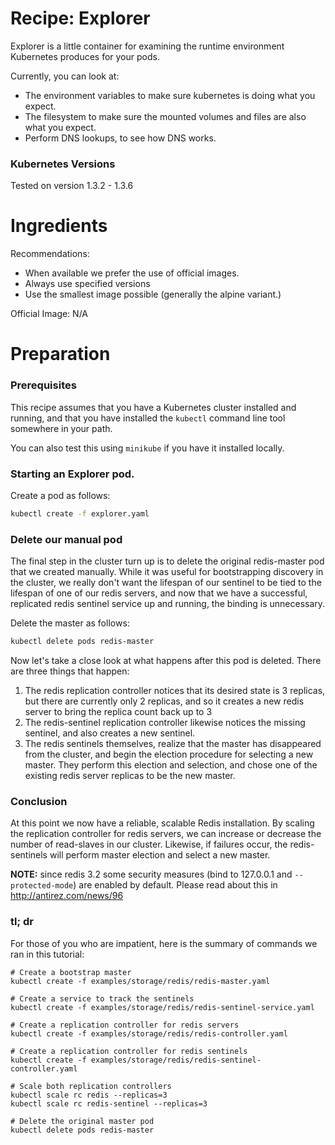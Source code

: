 # Recipe: Explorer

Explorer is a little container for examining the runtime environment Kubernetes produces for your pods.

Currently, you can look at:

* The environment variables to make sure kubernetes is doing what you expect.
* The filesystem to make sure the mounted volumes and files are also what you expect.
* Perform DNS lookups, to see how DNS works.

### Kubernetes Versions

Tested on version 1.3.2 - 1.3.6

# Ingredients

Recommendations:
* When available we prefer the use of official images.
* Always use specified versions
* Use the smallest image possible (generally the alpine variant.)

Official Image: N/A

# Preparation

### Prerequisites

This recipe assumes that you have a Kubernetes cluster installed and running, and that you have installed the `kubectl` command line tool somewhere in your path.

You can also test this using `minikube` if you have it installed locally.

### Starting an Explorer pod.

Create a pod as follows:

```sh
kubectl create -f explorer.yaml
```


### Delete our manual pod

The final step in the cluster turn up is to delete the original redis-master pod that we created manually.  While it was useful for bootstrapping discovery in the cluster, we really don't want the lifespan of our sentinel to be tied to the lifespan of one of our redis servers, and now that we have a successful, replicated redis sentinel service up and running, the binding is unnecessary.

Delete the master as follows:

```sh
kubectl delete pods redis-master
```

Now let's take a close look at what happens after this pod is deleted.  There are three things that happen:

  1. The redis replication controller notices that its desired state is 3 replicas, but there are currently only 2 replicas, and so it creates a new redis server to bring the replica count back up to 3
  2. The redis-sentinel replication controller likewise notices the missing sentinel, and also creates a new sentinel.
  3. The redis sentinels themselves, realize that the master has disappeared from the cluster, and begin the election procedure for selecting a new master.  They perform this election and selection, and chose one of the existing redis server replicas to be the new master.

### Conclusion

At this point we now have a reliable, scalable Redis installation.  By scaling the replication controller for redis servers, we can increase or decrease the number of read-slaves in our cluster.  Likewise, if failures occur, the redis-sentinels will perform master election and select a new master.

**NOTE:** since redis 3.2 some security measures (bind to 127.0.0.1 and `--protected-mode`) are enabled by default. Please read about this in http://antirez.com/news/96


### tl; dr

For those of you who are impatient, here is the summary of commands we ran in this tutorial:

```
# Create a bootstrap master
kubectl create -f examples/storage/redis/redis-master.yaml

# Create a service to track the sentinels
kubectl create -f examples/storage/redis/redis-sentinel-service.yaml

# Create a replication controller for redis servers
kubectl create -f examples/storage/redis/redis-controller.yaml

# Create a replication controller for redis sentinels
kubectl create -f examples/storage/redis/redis-sentinel-controller.yaml

# Scale both replication controllers
kubectl scale rc redis --replicas=3
kubectl scale rc redis-sentinel --replicas=3

# Delete the original master pod
kubectl delete pods redis-master
```
